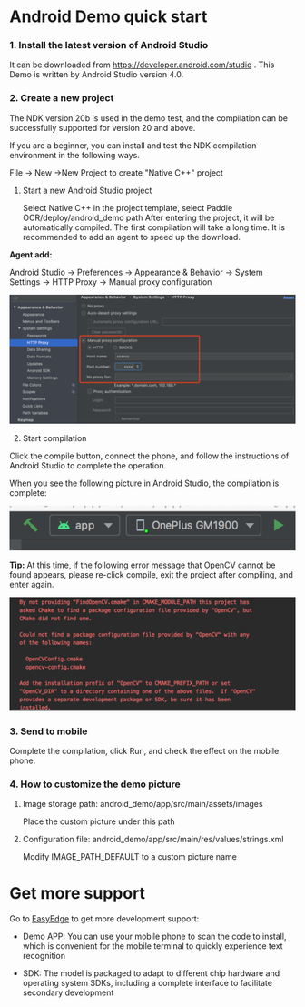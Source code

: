 # Android Demo quick start

### 1. Install the latest version of Android Studio

It can be downloaded from https://developer.android.com/studio . This Demo is written by Android Studio version 4.0.

### 2. Create a new project

The NDK version 20b is used in the demo test, and the compilation can be successfully supported for version 20 and above.

If you are a beginner, you can install and test the NDK compilation environment in the following ways.

File -> New ->New Project  to create  "Native C++" project

1. Start a new Android Studio project

   Select Native C++ in the project template, select Paddle OCR/deploy/android_demo path
   After entering the project, it will be automatically compiled. The first compilation
   will take a long time. It is recommended to add an agent to speed up the download.

**Agent add:**

  Android Studio -> Preferences -> Appearance & Behavior -> System Settings -> HTTP Proxy -> Manual proxy configuration

![](../demo/proxy.png)

2. Start compilation

Click the compile button, connect the phone, and follow the instructions of Android Studio to complete the operation.

When you see the following picture in Android Studio, the compilation is complete:

![](../demo/build.png)

**Tip:** At this time, if the following error message that OpenCV cannot be found appears, please re-click compile,
exit the project after compiling, and enter again.

![](../demo/error.png)

### 3. Send to mobile

Complete the compilation, click Run, and check the effect on the mobile phone.

### 4. How to customize the demo picture

1. Image storage path: android_demo/app/src/main/assets/images

   Place the custom picture under this path

2. Configuration file: android_demo/app/src/main/res/values/strings.xml

   Modify IMAGE_PATH_DEFAULT to a custom picture name

# Get more support

Go to [EasyEdge](https://ai.baidu.com/easyedge/app/open_source_demo?referrerUrl=paddlelite) to get more development support:

- Demo APP: You can use your mobile phone to scan the code to install, which is convenient for the mobile terminal to quickly experience text recognition

- SDK: The model is packaged to adapt to different chip hardware and operating system SDKs, including a complete interface to facilitate secondary development
